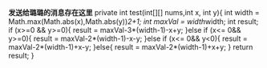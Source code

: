 **发送给璐璐的消息存在这里**
    private int test(int[][] nums,int x, int y){
        int width = Math.max(Math.abs(x),Math.abs(y))*2+1;
        int maxVal = width*width;
        int result;
        if (x>=0 && y>=0){
            result = maxVal-3*(width-1)-x+y;
        }else if (x<= 0&& y>=0){
            result = maxVal-2*(width-1)-x-y;
        }else if (x<= 0&& y<0){
            result = maxVal-2*(width-1)+x-y;
        }else{
            result = maxVal-2*(width-1)+x+y;
        }
        return result;
    }
